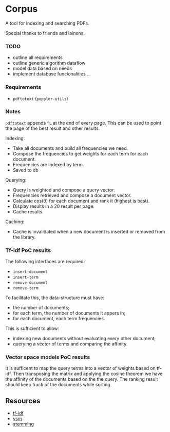 # Corpus

A tool for indexing and searching PDFs.

Special thanks to friends and lainons.

### TODO

- outline all requirements
- outline generic algorithm dataflow
- model data based on needs
- implement database funcionalities
...

### Requirements

- `pdftotext` (`poppler-utils`)

### Notes

`pdftotext` appends `^L` at the end of every page.
This can be used to point the page of the best result and other results.

Indexing:
- Take all documents and build all frequencies we need.
- Compose the frequencies to get weights for each term for each document.
- Frequencies are indexed by term. 
- Saved to db

Querying:
- Query is weighted and compose a query vector.
- Frequencies retrieved and compose a document vector.
- Calculate cos(θ) for each document and rank it (highest is best).
- Display results in a 20 result per page.
- Cache results.

Caching:
- Cache is invalidated when a new document is inserted or removed from the library.

### Tf-idf PoC results

The following interfaces are required:
- `insert-document`
- `insert-term`
- `remove-document`
- `remove-term`

To facilitate this, the data-structure must have:
- the number of documents;
- for each term, the number of documents it appers in;
- for each document, each term frequencies.

This is sufficient to allow:
- indexing new documents without evaluating every other document;
- querying a vector of terms and comparing the affinity.

### Vector space models PoC results

It is sufficent to map the query terms into a vector of weights based on tf-idf.
Then transposing the matrix and applying the cosine theorem we have the affinity of the documents based on the the query.
The ranking result should keep track of the documents while sorting.

## Resources

- [tf-idf](https://en.m.wikipedia.org/wiki/Tf%E2%80%93idf)
- [vsm](https://en.m.wikipedia.org/wiki/Vector_space_model)
- [stemming](https://snowballstem.org/algorithms/)

